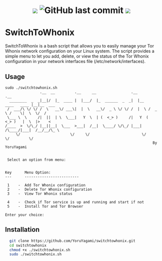 <h1 align="center">
  <img src="https://img.shields.io/badge/Maintained%3F-Yes-23a82c">
  <img alt="GitHub last commit" src="https://img.shields.io/github/last-commit/YoruYagami/switchtowhonix">
  <img src="https://img.shields.io/badge/Developed%20for-kali%20linux-blueviolet">
</h1>

# SwitchToWhonix

SwitchToWhonix is a bash script that allows you to easily manage your Tor Whonix network configuration on your Linux system.
The script provides a simple menu to let you add, delete, or view the status of the Tor Whonix configuration in your network interfaces file (/etc/network/interfaces).

## Usage
```
sudo ./switchtowhonix.sh
                .__  __         .__     __                .__                  .__        
  ________  _  _|__|/  |_  ____ |  |___/  |_  ______  _  _|  |__   ____   ____ |__|__  ___
 /  ___/\ \/ \/ /  \   __\/ ___\|  |  \   __\/  _ \ \/ \/ /  |  \ /  _ \ /    \|  \  \/  /
 \___ \  \     /|  ||  | \  \___|   Y  \  | (  <_> )     /|   Y  (  <_> )   |  \  |>    < 
/____  >  \/\_/ |__||__|  \___  >___|  /__|  \____/ \/\_/ |___|  /\____/|___|  /__/__/\_ \
     \/                       \/     \/                        \/            \/         \/
                                                                    By YoruYagami


 Select an option from menu:


Key      Menu Option:
---      -------------------------

 1    -  Add Tor Whonix configuration
 2    -  Delete Tor Whonix configuration
 3    -  View Tor Whonix status

 4    -  Check if Tor service is up and running and start if not
 5    -  Install Tor and Tor Browser

Enter your choice:
```

## Installation
```bash
  git clone https://github.com/YoruYagami/switchtowhonix.git
  cd switchtowhonix
  chmod +x ./switchtowhonix.sh
  sudo ./switchtowhonix.sh
```